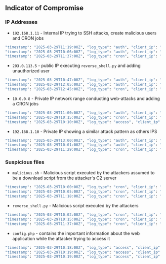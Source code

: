 ## Indicator of Compromise

### IP Addresses
- `192.168.1.11` - Internal IP trying to SSH attacks, create malicious users and CRON jobs
```zsh
"timestamp": "2025-03-29T11:19:00Z", "log_type": "auth", "client_ip": "192.168.1.11", "event": "Accepted password for root from 192.168.1.11 port 54321 ssh2"
"timestamp": "2025-03-29T10:06:00Z", "log_type": "auth", "client_ip": "192.168.1.11", "event": "new user: name=attacker, UID=1001, GID=1001"
"timestamp": "2025-03-29T11:37:00Z", "log_type": "cron", "client_ip": "192.168.1.11", "event": "CRON executed reverse_shell.py"
```
- `203.0.113.5` - public IP executing `reverse_shell.py` and adding unauthorized user
```zsh
"timestamp": "2025-03-29T10:47:00Z", "log_type": "auth", "client_ip": "203.0.113.5", "event": "Accepted password for root from 203.0.113.5 port 54321 ssh2"
"timestamp": "2025-03-29T12:05:00Z", "log_type": "auth", "client_ip": "203.0.113.5", "event": "new user: name=attacker, UID=1001, GID=1001"
"timestamp": "2025-03-29T12:45:00Z", "log_type": "cron", "client_ip": "203.0.113.5", "event": "CRON executed reverse_shell.py"
```

- `10.0.0.8` - Private IP network range conducting web-attacks and adding a CRON jobs
```zsh
"timestamp": "2025-03-29T11:00:00Z", "log_type": "auth", "client_ip": "10.0.0.8", "event": "new user: name=attacker, UID=1001, GID=1001"
"timestamp": "2025-03-29T10:15:00Z", "log_type": "cron", "client_ip": "10.0.0.8", "event": "CRON executed reverse_shell.py"
"timestamp": "2025-03-29T10:10:00Z", "log_type": "access", "client_ip": "10.0.0.8", "event": "POST /login.php HTTP/1.1 - 200"
```

- `192.168.1.10` - Private IP showing a similar attack pattern as others IPS
```zsh
"timestamp": "2025-03-29T13:00:00Z", "log_type": "auth", "client_ip": "192.168.1.10", "event": "Accepted password for root from 192.168.1.10 port 54321 ssh2"
"timestamp": "2025-03-29T10:01:00Z", "log_type": "auth", "client_ip": "192.168.1.10", "event": "new user: name=attacker, UID=1001, GID=1001"
"timestamp": "2025-03-29T11:29:00Z", "log_type": "cron", "client_ip": "192.168.1.10", "event": "CRON executed reverse_shell.py"
```

### Suspicious files
- `malicious.sh` - Malicious script executed by the attackers
assumed to be a download script from the attacker's C2 server
```zsh
"timestamp": "2025-03-29T10:00:00Z", "log_type": "cron", "client_ip": "192.168.1.10", "event": "CRON job started: wget malicious.sh"
"timestamp": "2025-03-29T10:05:00Z", "log_type": "cron", "client_ip": "10.0.0.8", "event": "CRON job started: wget malicious.sh"
"timestamp": "2025-03-29T11:18:00Z", "log_type": "cron", "client_ip": "203.0.113.5", "event": "CRON job started: wget malicious.sh"
```

- `reverse_shell.py` - Malicious script executed by the attackers
```zsh
"timestamp": "2025-03-29T10:02:00Z", "log_type": "cron", "client_ip": "203.0.113.5", "event": "CRON executed reverse_shell.py"
"timestamp": "2025-03-29T10:15:00Z", "log_type": "cron", "client_ip": "10.0.0.8", "event": "CRON executed reverse_shell.py"
"timestamp": "2025-03-29T11:37:00Z", "log_type": "cron", "client_ip": "192.168.1.11", "event": "CRON executed reverse_shell.py"
```
- `config.php` - contains the important information about the web application while the attacker trying to access it
```zsh
"timestamp": "2025-03-29T10:18:00Z", "log_type": "access", "client_ip": "192.168.1.11", "event": "GET /config.php HTTP/1.1 - 403"
"timestamp": "2025-03-29T10:19:00Z", "log_type": "access", "client_ip": "192.168.1.10", "event": "GET /config.php HTTP/1.1 - 403"
"timestamp": "2025-03-29T10:19:00Z", "log_type": "access", "client_ip": "203.0.113.5", "event": "GET /config.php HTTP/1.1 - 403"
```
